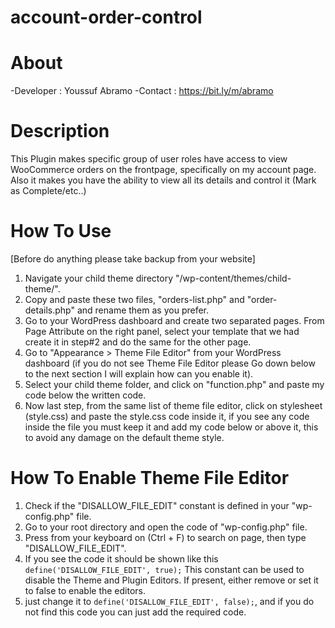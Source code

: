 # account-order-control

# About

-Developer : Youssuf Abramo
-Contact : https://bit.ly/m/abramo

# Description

This Plugin makes specific group of user roles have access to view WooCommerce orders on the frontpage, specifically on my account page. Also it makes you have the ability to view all its details and control it (Mark as Complete/etc..)

# How To Use

[Before do anything please take backup from your website]

1. Navigate your child theme directory "/wp-content/themes/child-theme/".
2. Copy and paste these two files, "orders-list.php" and "order-details.php" and rename them as you prefer.
3. Go to your WordPress dashboard and create two separated pages. From Page Attribute on the right panel, select your template that we had create it in step#2 and do the same for the other page.
4. Go to "Appearance > Theme File Editor" from your WordPress dashboard (if you do not see Theme File Editor please Go down below to the next section I will explain how can you enable it).
5. Select your child theme folder, and click on "function.php" and paste my code below the written code.
6. Now last step, from the same list of theme file editor, click on stylesheet (style.css) and paste the style.css code inside it, if you see any code inside the file you must keep it and add my code below or above it, this to avoid any damage on the default theme style.

# How To Enable Theme File Editor
1. Check if the "DISALLOW_FILE_EDIT" constant is defined in your "wp-config.php" file.
2. Go to your root directory and open the code of "wp-config.php" file.
3. Press from your keyboard on (Ctrl + F) to search on page, then type "DISALLOW_FILE_EDIT".
4. If you see the code it should be shown like this `define('DISALLOW_FILE_EDIT', true);` This constant can be used to disable the Theme and Plugin Editors. If present, either remove or set it to false to enable the editors.
5. just change it to `define('DISALLOW_FILE_EDIT', false);`, and if you do not find this code you can just add the required code.
